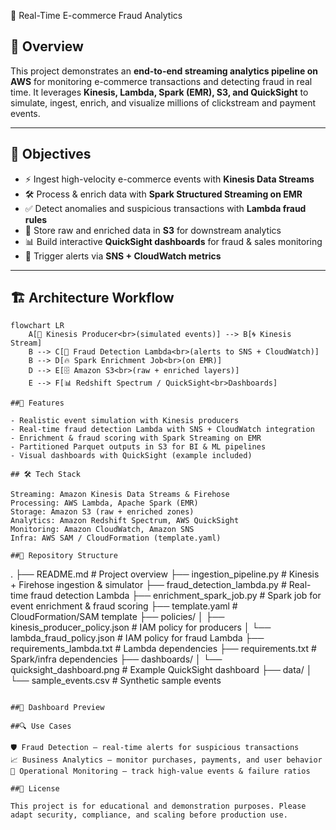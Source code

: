 🛒 Real-Time E-commerce Fraud Analytics  

## 📖 Overview  
This project demonstrates an **end-to-end streaming analytics pipeline on AWS** for monitoring e-commerce transactions and detecting fraud in real time. It leverages **Kinesis, Lambda, Spark (EMR), S3, and QuickSight** to simulate, ingest, enrich, and visualize millions of clickstream and payment events.  

---

## 🎯 Objectives  
- ⚡ Ingest high-velocity e-commerce events with **Kinesis Data Streams**  
- 🛠 Process & enrich data with **Spark Structured Streaming on EMR**  
- ✅ Detect anomalies and suspicious transactions with **Lambda fraud rules**  
- 📂 Store raw and enriched data in **S3** for downstream analytics  
- 📊 Build interactive **QuickSight dashboards** for fraud & sales monitoring  
- 🔔 Trigger alerts via **SNS + CloudWatch metrics**  

---

## 🏗 Architecture Workflow  

```mermaid
flowchart LR
    A[🛒 Kinesis Producer<br>(simulated events)] --> B[🌀 Kinesis Stream]
    B --> C[📝 Fraud Detection Lambda<br>(alerts to SNS + CloudWatch)]
    B --> D[🔥 Spark Enrichment Job<br>(on EMR)]
    D --> E[🗄 Amazon S3<br>(raw + enriched layers)]
    E --> F[📊 Redshift Spectrum / QuickSight<br>Dashboards]

##🌟 Features

- Realistic event simulation with Kinesis producers
- Real-time fraud detection Lambda with SNS + CloudWatch integration
- Enrichment & fraud scoring with Spark Streaming on EMR
- Partitioned Parquet outputs in S3 for BI & ML pipelines
- Visual dashboards with QuickSight (example included)

## 🛠 Tech Stack

Streaming: Amazon Kinesis Data Streams & Firehose
Processing: AWS Lambda, Apache Spark (EMR)
Storage: Amazon S3 (raw + enriched zones)
Analytics: Amazon Redshift Spectrum, AWS QuickSight
Monitoring: Amazon CloudWatch, Amazon SNS
Infra: AWS SAM / CloudFormation (template.yaml)

##📂 Repository Structure
```
.
├── README.md                        # Project overview
├── ingestion_pipeline.py             # Kinesis + Firehose ingestion & simulator
├── fraud_detection_lambda.py         # Real-time fraud detection Lambda
├── enrichment_spark_job.py           # Spark job for event enrichment & fraud scoring
├── template.yaml                     # CloudFormation/SAM template
├── policies/
│   ├── kinesis_producer_policy.json  # IAM policy for producers
│   └── lambda_fraud_policy.json      # IAM policy for fraud Lambda
├── requirements_lambda.txt           # Lambda dependencies
├── requirements.txt                  # Spark/infra dependencies
├── dashboards/
│   └── quicksight_dashboard.png      # Example QuickSight dashboard
├── data/
│   └── sample_events.csv             # Synthetic sample events
 ```

##📸 Dashboard Preview

##🔍 Use Cases

🛡 Fraud Detection – real-time alerts for suspicious transactions
📈 Business Analytics – monitor purchases, payments, and user behavior
🔔 Operational Monitoring – track high-value events & failure ratios

##📜 License

This project is for educational and demonstration purposes. Please adapt security, compliance, and scaling before production use.
